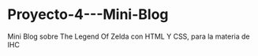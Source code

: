 # Proyecto-4---Mini-Blog
Mini Blog sobre The Legend Of Zelda con HTML Y CSS, para la materia de IHC
